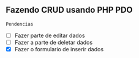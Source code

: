 ## Fazendo CRUD usando PHP PDO

` Pendencias `

- [	] Fazer parte de editar dados
- [	] Fazer a parte de deletar dados
- [x] Fazer o formulario de inserir dados